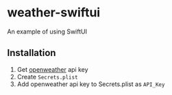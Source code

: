# weather-swiftui
An example of using SwiftUI

## Installation

1. Get [openweather](https://openweathermap.org/) api key
2. Create `Secrets.plist`
3. Add openweather api key to Secrets.plist as `API_Key`
